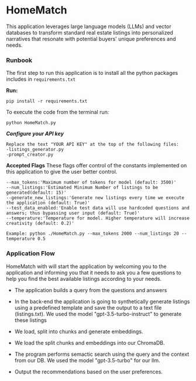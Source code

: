 # HomeMatch

This application leverages large language models (LLMs) and vector databases to transform standard real estate listings into personalized narratives that resonate with potential buyers' unique preferences and needs.

### Runbook
The first step to run this application is to install all the python packages includes in `requirements.txt`

**Run:**
```
pip install -r requirements.txt
```

To execute the code from the terminal run:

```
python HomeMatch.py
```

***Configure your API key***

```
Replace the text "YOUR API KEY" at the top of the following files:
-listings_generator.py
-prompt_creator.py
```

**Accepted Flags**
These flags offer control of the constants implemented on this application to give the user better control.

```
--max_tokens:'Maximum number of tokens for model (default: 3500)'
--num_listings:'Estimated Minimum Number of listings to be generated(default: 15)'
--generate_new_listings:'Generate new listings every time we execute the application (default: True)'
--test_data_enabled:'Enable test data will use hardcoded questions and answers; thus bypassing user input (default: True)'
--temperature:'Temperature for model. Higher temperature will increase creativity (default: 0.2)'

Example: python ./HomeMatch.py --max_tokens 2000 --num_listings 20 --temperature 0.5

```

### Application Flow

HomeMatch with will start the application by welcoming you to the application and informing you that it needs to ask you a few questions to help you find the best available listings according to your needs.

- The application builds a query from the questions and answers

- In the back-end the application is going to synthetically generate listings using a predefined template and save the output to a text file (listings.txt). We used the model "gpt-3.5-turbo-instruct" to generate these listings

- We load, split into chunks and generate embeddings.

- We load the split chunks and embeddings into our ChromaDB.

- The program performs semactic search using the query and the context from our DB.  We used the model "gpt-3.5-turbo" for our llm.

- Output the recommendations based on the user preferences.


